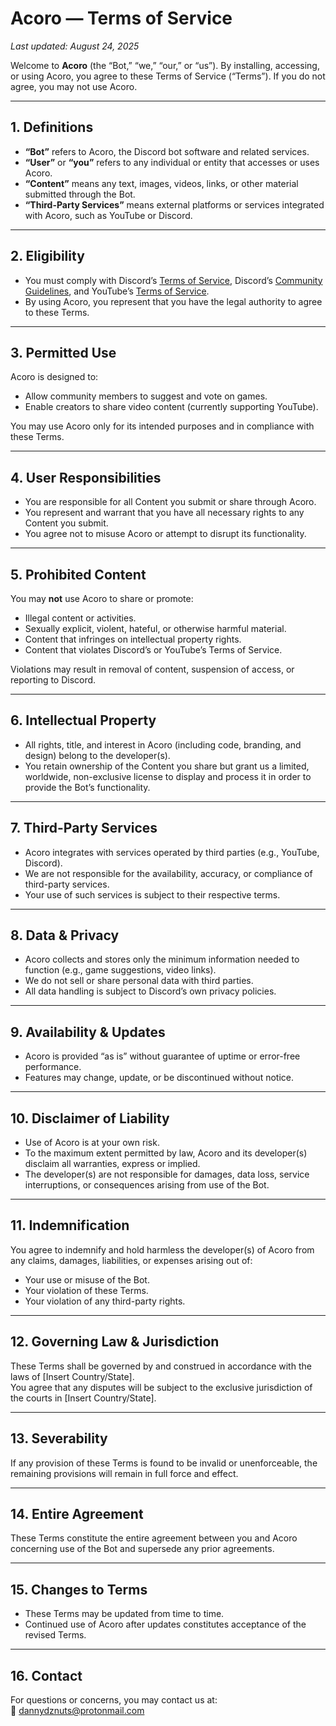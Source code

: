 # Acoro — Terms of Service

_Last updated: August 24, 2025_

Welcome to **Acoro** (the “Bot,” “we,” “our,” or “us”). By installing, accessing, or using Acoro, you agree to these Terms of Service (“Terms”). If you do not agree, you may not use Acoro.  

---

## 1. Definitions
- **“Bot”** refers to Acoro, the Discord bot software and related services.  
- **“User”** or **“you”** refers to any individual or entity that accesses or uses Acoro.  
- **“Content”** means any text, images, videos, links, or other material submitted through the Bot.  
- **“Third-Party Services”** means external platforms or services integrated with Acoro, such as YouTube or Discord.  

---

## 2. Eligibility
- You must comply with Discord’s [Terms of Service](https://discord.com/terms), Discord’s [Community Guidelines](https://discord.com/guidelines), and YouTube’s [Terms of Service](https://www.youtube.com/t/terms).  
- By using Acoro, you represent that you have the legal authority to agree to these Terms.  

---

## 3. Permitted Use
Acoro is designed to:  
- Allow community members to suggest and vote on games.  
- Enable creators to share video content (currently supporting YouTube).  

You may use Acoro only for its intended purposes and in compliance with these Terms.  

---

## 4. User Responsibilities
- You are responsible for all Content you submit or share through Acoro.  
- You represent and warrant that you have all necessary rights to any Content you submit.  
- You agree not to misuse Acoro or attempt to disrupt its functionality.  

---

## 5. Prohibited Content
You may **not** use Acoro to share or promote:  
- Illegal content or activities.  
- Sexually explicit, violent, hateful, or otherwise harmful material.  
- Content that infringes on intellectual property rights.  
- Content that violates Discord’s or YouTube’s Terms of Service.  

Violations may result in removal of content, suspension of access, or reporting to Discord.  

---

## 6. Intellectual Property
- All rights, title, and interest in Acoro (including code, branding, and design) belong to the developer(s).  
- You retain ownership of the Content you share but grant us a limited, worldwide, non-exclusive license to display and process it in order to provide the Bot’s functionality.  

---

## 7. Third-Party Services
- Acoro integrates with services operated by third parties (e.g., YouTube, Discord).  
- We are not responsible for the availability, accuracy, or compliance of third-party services.  
- Your use of such services is subject to their respective terms.  

---

## 8. Data & Privacy
- Acoro collects and stores only the minimum information needed to function (e.g., game suggestions, video links).  
- We do not sell or share personal data with third parties.  
- All data handling is subject to Discord’s own privacy policies.  

---

## 9. Availability & Updates
- Acoro is provided “as is” without guarantee of uptime or error-free performance.  
- Features may change, update, or be discontinued without notice.  

---

## 10. Disclaimer of Liability
- Use of Acoro is at your own risk.  
- To the maximum extent permitted by law, Acoro and its developer(s) disclaim all warranties, express or implied.  
- The developer(s) are not responsible for damages, data loss, service interruptions, or consequences arising from use of the Bot.  

---

## 11. Indemnification
You agree to indemnify and hold harmless the developer(s) of Acoro from any claims, damages, liabilities, or expenses arising out of:  
- Your use or misuse of the Bot.  
- Your violation of these Terms.  
- Your violation of any third-party rights.  

---

## 12. Governing Law & Jurisdiction
These Terms shall be governed by and construed in accordance with the laws of [Insert Country/State].  
You agree that any disputes will be subject to the exclusive jurisdiction of the courts in [Insert Country/State].  

---

## 13. Severability
If any provision of these Terms is found to be invalid or unenforceable, the remaining provisions will remain in full force and effect.  

---

## 14. Entire Agreement
These Terms constitute the entire agreement between you and Acoro concerning use of the Bot and supersede any prior agreements.  

---

## 15. Changes to Terms
- These Terms may be updated from time to time.  
- Continued use of Acoro after updates constitutes acceptance of the revised Terms.  

---

## 16. Contact
For questions or concerns, you may contact us at:  
📧 dannydznuts@protonmail.com
